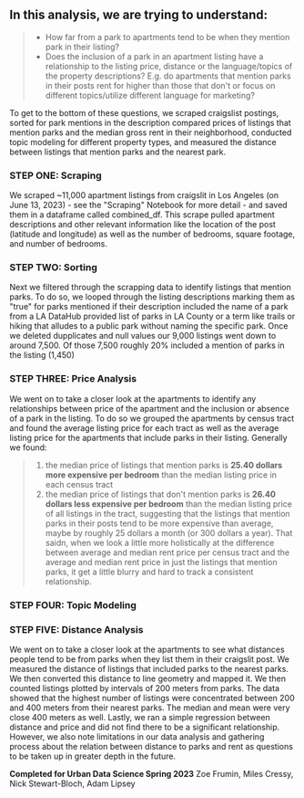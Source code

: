 ## In this analysis, we are trying to understand: 
>- How far from a park to apartments tend to be when they mention park in their listing?
>- Does the inclusion of a park in an apartment listing have a relationship to the listing price, distance or the language/topics of the property descriptions? E.g. do apartments that mention parks in their posts rent for higher than those that don't or focus on different topics/utilize different language for marketing?

To get to the bottom of these questions, we scraped craigslist postings, sorted for park mentions in the description compared prices of listings that mention parks and the median gross rent in their neighborhood, conducted topic modeling for different property types, and measured the distance between listings that mention parks and the nearest park.

### STEP ONE: Scraping
We scraped ~11,000 apartment listings from craigslit in Los Angeles (on June 13, 2023) - see the "Scraping" Notebook for more detail - and saved them in a dataframe called combined_df. This scrape pulled apartment descriptions and other relevant information like the location of the post (latitude and longitude) as well as the number of bedrooms, square footage, and number of bedrooms. 

### STEP TWO: Sorting
Next we filtered through the scrapping data to identify listings that mention parks. To do so, we looped through the listing descriptions marking them as "true" for parks mentioned if their description included the name of a park from a LA DataHub provided list of parks in LA County or a term like trails or hiking that alludes to a public park without naming the specific park. Once we deleted dupplicates and null values our 9,000 listings went down to around 7,500. Of those 7,500 roughly 20% included a mention of parks in the listing (1,450)

### STEP THREE: Price Analysis
We went on to take a closer look at the apartments to identify any relationships between price of the apartment and the inclusion or absence of a park in the listing. To do so we grouped the apartments by census tract and found the average listing price for each tract as well as the average listing price for the apartments that include parks in their listing. Generally we found: 
> 1. the median price of listings that mention parks is **25.40 dollars more expensive per bedroom** than the median listing price in each census tract 
> 2. the median price of listings that don't mention parks is **26.40 dollars less expensive per bedroom** than the median listing price of all listings in the tract, suggesting that the listings that mention parks in their posts tend to be more expensive than average, maybe by roughly 25 dollars a month (or 300 dollars a year). That saidn, when we look a little more holistically at the difference between average and median rent price per census tract and the average and median rent price in just the listings that mention parks, it get a little blurry and hard to track a consistent relationship. 

### STEP FOUR: Topic Modeling


### STEP FIVE: Distance Analysis
We went on to take a closer look at the apartments to see what distances people tend to be from parks when they list them in their craigslit post. We measured the distance of listings that included parks to the nearest parks. We then converted this distance to line geometry and mapped it. We then counted listings plotted by intervals of 200 meters from parks. The data showed that the highest number of listings were concentrated between 200 and 400 meters from their nearest parks. The median and mean were very close 400 meters as well. Lastly, we ran a simple regression between distance and price and did not find there to be a significant relationship. However, we also note limitations in our data analysis and gathering process about the relation between distance to parks and rent as questions to be taken up in greater depth in the future. 

**Completed for Urban Data Science Spring 2023**
Zoe Frumin, Miles Cressy, Nick Stewart-Bloch, Adam Lipsey
